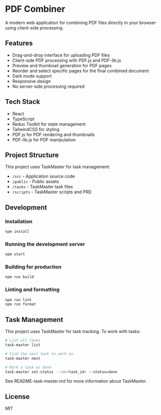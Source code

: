 # PDF Combiner

A modern web application for combining PDF files directly in your browser using client-side processing.

## Features

- Drag-and-drop interface for uploading PDF files
- Client-side PDF processing with PDF.js and PDF-lib.js
- Preview and thumbnail generation for PDF pages
- Reorder and select specific pages for the final combined document
- Dark mode support
- Responsive design
- No server-side processing required

## Tech Stack

- React
- TypeScript
- Redux Toolkit for state management
- TailwindCSS for styling
- PDF.js for PDF rendering and thumbnails
- PDF-lib.js for PDF manipulation

## Project Structure

This project uses TaskMaster for task management:

- `/src` - Application source code
- `/public` - Public assets
- `/tasks` - TaskMaster task files
- `/scripts` - TaskMaster scripts and PRD

## Development

### Installation

```bash
npm install
```

### Running the development server

```bash
npm start
```

### Building for production

```bash
npm run build
```

### Linting and formatting

```bash
npm run lint
npm run format
```

## Task Management

This project uses TaskMaster for task tracking. To work with tasks:

```bash
# List all tasks
task-master list

# Find the next task to work on
task-master next

# Mark a task as done
task-master set-status --id=<task_id> --status=done
```

See README-task-master.md for more information about TaskMaster.

## License

MIT 